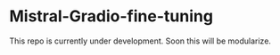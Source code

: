 # Mistral-Gradio-fine-tuning

This repo is currently under development.
Soon this will be modularize. 
